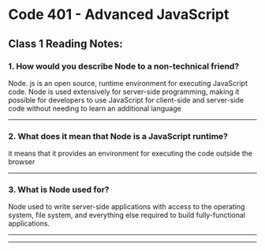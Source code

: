 
# Code 401 - Advanced JavaScript 

## Class 1 Reading Notes:

### 1. How would you describe Node to a non-technical friend?

Node. js is an open source, runtime environment for executing JavaScript code. Node is used extensively for server-side programming, making it possible for developers to use JavaScript for client-side and server-side code without needing to learn an additional language
<hr>

### 2. What does it mean that Node is a JavaScript runtime?
it means that it provides an environment for executing the code
outside the browser
<hr>

### 3. What is Node used for?
Node used to write server-side applications with access to the operating system, file system, and everything else required to build fully-functional applications.

<hr><hr>